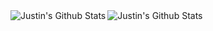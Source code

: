<img align="left" alt="Justin's Github Stats" src="https://github-readme-stats.vercel.app/api?username=justinmjmt&show_icons=true&hide_border=true&theme=radical" />
<img align="left" alt="Justin's Github Stats" src="https://github-readme-stats.vercel.app/api/top-langs/?username=justinmjmt&show_icons=true&hide_border=true&theme=radical" />
